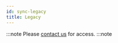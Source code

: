 ```yaml
---
id: sync-legacy
title: Legacy
---
```


:::note
Please [contact us](mailto:support@phasetwo.io) for access.
:::note
